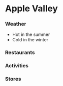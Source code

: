 # Apple Valley

### Weather

- Hot in the summer
- Cold in the winter

### Restaurants

### Activities

### Stores

